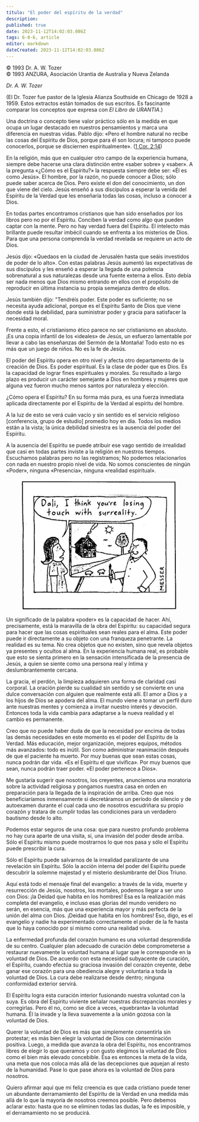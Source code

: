 ```yaml
---
título: "El poder del espíritu de la verdad"
description: 
published: true
date: 2023-11-12T14:02:03.086Z
tags: 6-0-6, article
editor: markdown
dateCreated: 2023-11-12T14:02:03.086Z
---
```


<p class="v-card v-sheet theme--light grey lighten-3 px-2 py-1">© 1993 Dr. A. W. Tozer<br>© 1993 ANZURA, Asociación Urantia de Australia y Nueva Zelanda</p>


_Dr. A. W. Tozer_

(El Dr. Tozer fue pastor de la Iglesia Alianza Southside en Chicago de 1928 a 1959. Estos extractos están tomados de sus escritos. Es fascinante comparar los conceptos que expresa con _El Libro de URANTIA_.)

Una doctrina o concepto tiene valor práctico sólo en la medida en que ocupa un lugar destacado en nuestros pensamientos y marca una diferencia en nuestras vidas. Pablo dijo: «Pero el hombre natural no recibe las cosas del Espíritu de Dios, porque para él son locura; ni tampoco puede conocerlos, porque se disciernen espiritualmente». ([1 Cor. 2:14](/es/Bible/1_Corinthians/2#v14))

En la religión, más que en cualquier otro campo de la experiencia humana, siempre debe hacerse una clara distinción entre «saber sobre» y «saber». A la pregunta «¿Cómo es el Espíritu?» la respuesta siempre debe ser: «Él es como Jesús». El hombre, por la razón, no puede conocer a Dios; sólo puede saber acerca de Dios. Pero existe el don del conocimiento, un don que viene del cielo. Jesús enseñó a sus discípulos a esperar la venida del Espíritu de la Verdad que les enseñaría todas las cosas, incluso a conocer a Dios.

En todas partes encontramos cristianos que han sido enseñados por los libros pero no por el Espíritu. Conciben la verdad como algo que pueden captar con la mente. Pero no hay verdad fuera del Espíritu. El intelecto más brillante puede resultar imbécil cuando se enfrenta a los misterios de Dios. Para que una persona comprenda la verdad revelada se requiere un acto de Dios.

Jesús dijo: «Quedaos en la ciudad de Jerusalén hasta que seáis investidos de poder de lo alto». Con estas palabras Jesús aumentó las expectativas de sus discípulos y les enseñó a esperar la llegada de una potencia sobrenatural a sus naturalezas desde una fuente externa a ellos. Esto debía ser nada menos que Dios mismo entrando en ellos con el propósito de reproducir en última instancia su propia semejanza dentro de ellos.

Jesús también dijo: "Tendréis poder. Este poder es suficiente; no se necesita ayuda adicional, porque es el Espíritu Santo de Dios que viene donde está la debilidad, para suministrar poder y gracia para satisfacer la necesidad moral.

Frente a esto, el cristianismo ético parece no ser cristianismo en absoluto. ¡Es una copia infantil de los «ideales» de Jesús, un esfuerzo lamentable por llevar a cabo las enseñanzas del Sermón de la Montaña! Todo esto no es más que un juego de niños. No es la fe de Jesús.

El poder del Espíritu opera en otro nivel y afecta otro departamento de la creación de Dios. Es poder espiritual. Es la clase de poder que es Dios. Es la capacidad de lograr fines espirituales y morales. Su resultado a largo plazo es producir un carácter semejante a Dios en hombres y mujeres que alguna vez fueron mucho menos santos por naturaleza y elección.

¿Cómo opera el Espíritu? En su forma más pura, es una fuerza inmediata aplicada directamente por el Espíritu de la Verdad al espíritu del hombre.

A la luz de esto se verá cuán vacío y sin sentido es el servicio religioso [conferencia, grupo de estudio] promedio hoy en día. Todos los medios están a la vista; la única debilidad siniestra es la ausencia del poder del Espíritu.

A la ausencia del Espíritu se puede atribuir ese vago sentido de irrealidad que casi en todas partes inviste a la religión en nuestros tiempos. Escuchamos palabras pero no las registramos; No podemos relacionarlos con nada en nuestro propio nivel de vida. No somos conscientes de ningún «Poder», ninguna «Presencia», ninguna «realidad espiritual».

<figure id="Figure_2" class="image urantiapedia" alt="Dali">
<img src="/image/article/606/Dali.jpg">
</figure>

Un significado de la palabra «poder» es la capacidad de hacer. Ahí, precisamente, está la maravilla de la obra del Espíritu: su capacidad segura para hacer que las cosas espirituales sean reales para el alma. Este poder puede ir directamente a su objeto con una franqueza penetrante. La realidad es su tema. No crea objetos que no existen, sino que revela objetos ya presentes y ocultos al alma. En la experiencia humana real, es probable que esto se sienta primero en la sensación intensificada de la presencia de Jesús, a quien se siente como una persona real y íntima y deslumbrantemente cercana.

La gracia, el perdón, la limpieza adquieren una forma de claridad casi corporal. La oración pierde su cualidad sin sentido y se convierte en una dulce conversación con alguien que realmente está allí. El amor a Dios y a los hijos de Dios se apodera del alma. El mundo viene a tomar un perfil duro ante nuestras mentes y comienza a invitar nuestro interés y devoción. Entonces toda la vida cambia para adaptarse a la nueva realidad y el cambio es permanente.

Creo que no puede haber duda de que la necesidad por encima de todas las demás necesidades en este momento es el poder del Espíritu de la Verdad. Más educación, mejor organización, mejores equipos, métodos más avanzados: todo es inútil. Son como administrar reanimación después de que el paciente ha muerto. Por muy buenas que sean estas cosas, nunca podrán dar vida. «Es el Espíritu el que vivifica». Por muy buenos que sean, nunca podrán traer poder. «El poder pertenece a Dios».

Me gustaría sugerir que nosotros, los creyentes, anunciemos una moratoria sobre la actividad religiosa y pongamos nuestra casa en orden en preparación para la llegada de la inspiración de arriba. Creo que nos beneficiaríamos inmensamente si decretáramos un período de silencio y de autoexamen durante el cual cada uno de nosotros escudriñara su propio corazón y tratara de cumplir todas las condiciones para un verdadero bautismo desde lo alto.

Podemos estar seguros de una cosa: que para nuestro profundo problema no hay cura aparte de una visita, sí, una invasión del poder desde arriba. Sólo el Espíritu mismo puede mostrarnos lo que nos pasa y sólo el Espíritu puede prescribir la cura.

Sólo el Espíritu puede salvarnos de la irrealidad paralizante de una revelación sin Espíritu. Sólo la acción interna del poder del Espíritu puede descubrir la solemne majestad y el misterio deslumbrante del Dios Triuno.

Aquí está todo el mensaje final del evangelio: a través de la vida, muerte y resurrección de Jesús, nosotros, los mortales, podemos llegar a ser uno con Dios: ¡la Deidad que habita en los hombres! Esa es la realización más completa del evangelio, e incluso esas glorias del mundo venidero no serán, en esencia, más que una experiencia mayor y más perfecta de la unión del alma con Dios. ¡Deidad que habita en los hombres! Eso, digo, es el evangelio y nadie ha experimentado correctamente el poder de la fe hasta que lo haya conocido por sí mismo como una realidad viva.

La enfermedad profunda del corazón humano es una voluntad desprendida de su centro. Cualquier plan adecuado de curación debe comprometerse a restaurar nuevamente la voluntad humana al lugar que le corresponde en la voluntad de Dios. De acuerdo con esta necesidad subyacente de curación, el Espíritu, cuando efectúa su graciosa invasión del corazón creyente, debe ganar ese corazón para una obediencia alegre y voluntaria a toda la voluntad de Dios. La cura debe realizarse desde dentro; ninguna conformidad exterior servirá.

El Espíritu logra esta curación interior fusionando nuestra voluntad con la suya. Es obra del Espíritu viviente señalar nuestras discrepancias morales y corregirlas. Pero él no, como se dice a veces, «quebranta» la voluntad humana. Él la invade y la lleva suavemente a la unión gozosa con la voluntad de Dios.

Querer la voluntad de Dios es más que simplemente consentirla sin protestar; es más bien elegir la voluntad de Dios con determinación positiva. Luego, a medida que avanza la obra del Espíritu, nos encontramos libres de elegir lo que queramos y con gusto elegimos la voluntad de Dios como el bien más elevado concebible. Ésa es entonces la meta de la vida, una meta que nos coloca más allá de las decepciones que aquejan al resto de la humanidad. Pase lo que pase ahora es la voluntad de Dios para nosotros.

Quiero afirmar aquí que mi feliz creencia es que cada cristiano puede tener un abundante derramamiento del Espíritu de la Verdad en una medida más allá de lo que la mayoría de nosotros creemos posible. Pero debemos aclarar esto: hasta que no se eliminen todas las dudas, la fe es imposible, y el derramamiento no se producirá.

